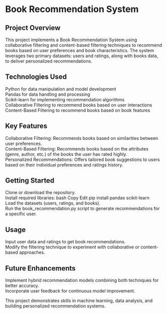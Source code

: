 <h1>Book Recommendation System</h1>

<h2>Project Overview</h2>
This project implements a Book Recommendation System using collaborative filtering and content-based filtering techniques to recommend books based on user preferences and book characteristics. The system leverages two primary datasets: users and ratings, along with books data, to deliver personalized recommendations.

<h2>Technologies Used</h2>
Python for data manipulation and model development<br>
Pandas for data handling and processing<br>
Scikit-learn for implementing recommendation algorithms<br>
Collaborative Filtering to recommend books based on user interactions<br>
Content-Based Filtering to recommend books based on book features<br>

<h2>Key Features</h2>
Collaborative Filtering: Recommends books based on similarities between user preferences.<br>
Content-Based Filtering: Recommends books based on the attributes (genre, author, etc.) of the books the user has rated highly.<br>
Personalized Recommendations: Offers tailored book suggestions to users based on their individual preferences and ratings history.<br>

<h2>Getting Started</h2>
Clone or download the repository.<br>
Install required libraries:
bash
Copy
Edit
pip install pandas scikit-learn<br>
Load the datasets (users, ratings, and books).<br>
Run the book_recommendation.py script to generate recommendations for a specific user.<br>

<h2>Usage</h2>
Input user data and ratings to get book recommendations.<br>
Modify the filtering technique to experiment with collaborative or content-based approaches.<br>

<h2>Future Enhancements</h2>
Implement hybrid recommendation models combining both techniques for better accuracy.<br>
Incorporate user feedback for continuous model improvement.<br>

This project demonstrates skills in machine learning, data analysis, and building personalized recommendation systems.
